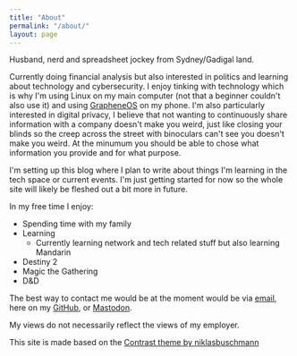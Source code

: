 ```yaml
---
title: "About"
permalink: "/about/"
layout: page
---
```


Husband, nerd and spreadsheet jockey from Sydney/Gadigal land.

Currently doing financial analysis but also interested in politics and learning about technology and cybersecurity. I enjoy tinking with technology which is why I'm using Linux on my main computer (not that a beginner couldn't also use it) and using <a href="https://grapheneos.org/features">GrapheneOS</a> on my phone. I'm also particularly interested in digital privacy, I believe that not wanting to continuously share information with a company doesn't make you weird, just like closing your blinds so the creep across the street with binoculars can't see you doesn't make you weird. At the minumum you should be able to chose what information you provide and for what purpose.

I'm setting up this blog where I plan to write about things I'm learning in the tech space or current events. I'm just getting started for now so the whole site will likely be fleshed out a bit more in future.

In my free time I enjoy:
- Spending time with my family
- Learning
  - Currently learning network and tech related stuff but also learning Mandarin
- Destiny 2
- Magic the Gathering
- D&D

The best way to contact me would be at the moment would be via [email](mailto:declan.watson@tuta.io), here on my [GitHub](https://github.com/declan-watson), or [Mastodon](https://infosec.exchange/@declan).

My views do not necessarily reflect the views of my employer.

This site is made based on the [Contrast theme by niklasbuschmann](https://github.com/niklasbuschmann/contrast)

